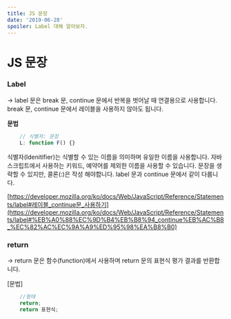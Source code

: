 ```yaml
---
title: JS 문장
date: '2019-06-28'
spoiler: Label 대해 알아보자.
---
```


# JS 문장

### Label

→ label 문은 break 문, continue 문에서 반복을 벗어날 때 연결용으로 사용합니다. break 문, continue 문에서 레이블을 사용하지 않아도 됩니다.

**문법**
```js
    // 식별자: 문장
    L: function F() {}
```

식별자(Idenitifier)는 식별할 수 있는 이름을 의미하며 유일한 이름을 사용합니다. 자바스크립트에서 사용하는 키워드,  예약어를 제외한 이름을 사용할 수 있습니다. 문장을 생략할 수 있지만, 콜론(:)은 작성 해야합니다. label 문과 continue 문에서 같이 다룹니다.

[https://developer.mozilla.org/ko/docs/Web/JavaScript/Reference/Statements/label#레이블_continue문_사용하기](https://developer.mozilla.org/ko/docs/Web/JavaScript/Reference/Statements/label#%EB%A0%88%EC%9D%B4%EB%B8%94_continue%EB%AC%B8_%EC%82%AC%EC%9A%A9%ED%95%98%EA%B8%B0)

### return

→ return 문은 함수(function)에서 사용하며 return 문의 표현식 평가 결과를 반환합니다.

[문법]
```js
    //형태
    return;
    return 표현식;
```